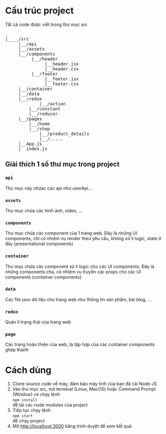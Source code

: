 # Cấu trúc project
Tất cả code được viết trong thư mục src
<pre>
.
|____/src
     |__/api
     |__/assets
     |__/components
		  |__/header
			   |__header.jsx
			   |__header.css
		  |__/footer
			   |__footer.jsx
			   |__footer.css
     |__/container
     |__/data
     |__/redux
     	     |__/action
	     |__/constant
	     |__/reducer
     |__/pages
	     |__/home
	     |__/shop
             |__/product_details
             |__/.....
     |__App.js
     |__index.js
</pre>
## Giải thích 1 số thư mục trong project

### `api`

Thư mục này chứac các api như userApi...

### `assets`

Thư mục chứa các hình ảnh, video, ...

### `components`

Thư mục chứa các component của 1 trang web. Đây là những UI components, chỉ có nhiệm vụ render theo yêu cầu, không xử lí logic, state ở đây (presentational components)

### `container`
Thư mục chứa các component xử lí logic cho các UI components. Đây là những components cha, có nhiệm vụ truyền các props cho các UI components (container  components)


### `data`
Các file json dữ liệu cho trang web như thông tin sản phẩm, bài blog, ...

### `redux`
Quản lí trạng thái của trang web

### `page`
Các trang hoàn thiện của web, là tập hợp của các container components ghép thành
# Cách dùng
1. Clone source code về máy, đảm bảo máy tính của bạn đã cài Node JS
2. Vào thư mục src, mở terminal (Linux, MacOS) hoặc Command Prompt (Window) và chạy lệnh <br />
    `npm install` <br />
    để tải các node modules của project
3. Tiếp tục chạy lệnh <br />
	`npm start` <br /> để chạy project	
4. Mở [http://localhost:3000](http://localhost:3000) bằng trình duyệt để xem kết quả
